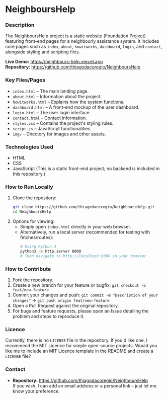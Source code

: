 # NeighboursHelp

### Description
The NeighboursHelp project is a static website (Foundation Project) featuring front-end pages for a neighbourly assistance system. It includes core pages such as `index`, `about`, `howitworks`, `dashboard`, `login`, and `contact`, alongside styling and scripting files.

**Live Demo:** https://neighbours-help.vercel.app  
**Repository:** https://github.com/thiagodacoregio/NeighboursHelp

### Key Files/Pages
- `index.html` – The main landing page.
- `about.html` – Information about the project.
- `howitworks.html` – Explains how the system functions.
- `dashboard.html` – A front-end mockup of the user dashboard.
- `login.html` – The user login interface.
- `contact.html` – Contact information.
- `styles.css` – Contains the project's styling rules.
- `script.js` – JavaScript functionalities.
- `img/` – Directory for images and other assets.

### Technologies Used
- HTML
- CSS
- JavaScript
(This is a static front-end project; no backend is included in this repository.)

### How to Run Locally
1.  Clone the repository:
    ```bash
    git clone https://github.com/thiagodacoregio/NeighboursHelp.git
    cd NeighboursHelp
    ```
2.  Options for viewing:
    -   Simply open `index.html` directly in your web browser.
    -   Alternatively, run a local server (recommended for testing with fetches/routes):
        ```bash
        # Using Python 3
        python3 -m http.server 8000
        # Then navigate to http://localhost:8000 in your browser
        ```
        

### How to Contribute
1.  Fork the repository.
2.  Create a new branch for your feature or bugfix: `git checkout -b feat/new-feature`
3.  Commit your changes and push: `git commit -m "Description of your changes"` → `git push origin feat/new-feature`
4.  Open a Pull Request against the original repository.
5.  For bugs and feature requests, please open an Issue detailing the problem and steps to reproduce it.

### Licence
Currently, there is no `LICENSE` file in the repository. If you'd like one, I recommend the MIT Licence for simple open-source projects. Would you like me to include an MIT Licence template in the README and create a `LICENSE` file?

### Contact
-   **Repository:** https://github.com/thiagodacoregio/NeighboursHelp  
If you wish, I can add an email address or a personal link – just let me know your preference.
